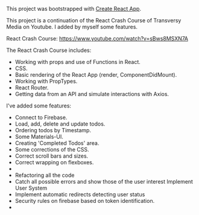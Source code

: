 This project was bootstrapped with [Create React App](https://github.com/facebook/create-react-app).

This project is a continuation of the React Crash Course of Transversy Media on Youtube. I added by myself some features.

React Crash Course: https://www.youtube.com/watch?v=sBws8MSXN7A

The React Crash Course includes:

- Working with props and use of Functions in React.
- CSS.
- Basic rendering of the React App (render, ComponentDidMount).
- Working with PropTypes.
- React Router.
- Getting data from an API and simulate interactions with Axios.

I've added some features:

- Connect to Firebase.
- Load, add, delete and update todos.
- Ordering todos by Timestamp.
- Some Materials-UI.
- Creating 'Completed Todos' area.
- Some corrections of the CSS.
- Correct scroll bars and sizes.
- Correct wrapping on flexboxes.
-
- Refactoring all the code
- Catch all possible errors and show those of the user interest
  Implement User System
- Implement automatic redirects detecting user status
- Security rules on firebase based on token identification.
-
